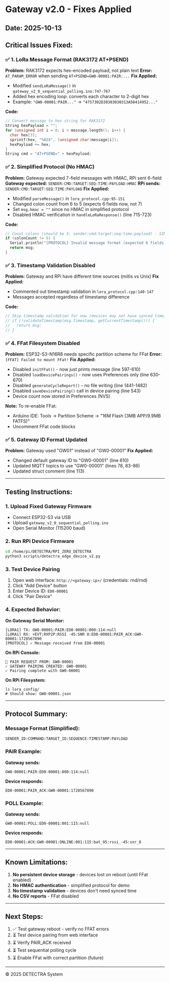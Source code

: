 # Gateway v2.0 - Fixes Applied

## Date: 2025-10-13

## Critical Issues Fixed:

### ✅ 1. LoRa Message Format (RAK3172 AT+PSEND)
**Problem:** RAK3172 expects hex-encoded payload, not plain text
**Error:** `AT_PARAM_ERROR` when sending `AT+PSEND=GW0-00001:PAIR:...`
**Fix Applied:**
- Modified `sendLoRaMessage()` in `gateway_v2_0_sequential_polling.ino:747-767`
- Added hex encoding loop: converts each character to 2-digit hex
- Example: `"GW0-00001:PAIR..."` → `"4757302D30303030313A50414952..."`

**Code:**
```cpp
// Convert message to hex string for RAK3172
String hexPayload = "";
for (unsigned int i = 0; i < message.length(); i++) {
  char hex[3];
  sprintf(hex, "%02X", (unsigned char)message[i]);
  hexPayload += hex;
}
String cmd = "AT+PSEND=" + hexPayload;
```

### ✅ 2. Simplified Protocol (No HMAC)
**Problem:** Gateway expected 7-field messages with HMAC, RPi sent 6-field
**Gateway expected:** `SENDER:CMD:TARGET:SEQ:TIME:PAYLOAD:HMAC`
**RPi sends:** `SENDER:CMD:TARGET:SEQ:TIME:PAYLOAD`
**Fix Applied:**
- Modified `parseMessage()` in `lora_protocol.cpp:95-151`
- Changed colon count from 6 to 5 (expects 6 fields now, not 7)
- Set `msg.hmac = ""` since no HMAC in simplified protocol
- Disabled HMAC verification in `handleLoRaResponse()` (line 715-723)

**Code:**
```cpp
// Count colons (should be 5: sender:cmd:target:seq:time:payload) - SIMPLIFIED PROTOCOL
if (colonCount != 5) {
  Serial.println("[PROTOCOL] Invalid message format (expected 6 fields, got " + String(colonCount + 1) + ")");
  return msg;
}
```

### ✅ 3. Timestamp Validation Disabled
**Problem:** Gateway and RPi have different time sources (millis vs Unix)
**Fix Applied:**
- Commented out timestamp validation in `lora_protocol.cpp:140-147`
- Messages accepted regardless of timestamp difference

**Code:**
```cpp
// Skip timestamp validation for now (devices may not have synced time)
// if (!validateTimestamp(msg.timestamp, getCurrentTimestamp())) {
//   return msg;
// }
```

### ✅ 4. FFat Filesystem Disabled
**Problem:** ESP32-S3-N16R8 needs specific partition scheme for FFat
**Error:** `[FFAT] Failed to mount FFat!`
**Fix Applied:**
- Disabled `initFFat()` - now just prints message (line 597-610)
- Disabled `loadDevicePairings()` - now uses Preferences only (line 630-670)
- Disabled `generateCycleReport()` - no file writing (line 1441-1482)
- Disabled `saveDevicePairing()` call in device pairing (line 543)
- Device count now stored in Preferences (NVS)

**Note:** To re-enable FFat:
- Arduino IDE: Tools → Partition Scheme → "16M Flash (3MB APP/9.9MB FATFS)"
- Uncomment FFat code blocks

### ✅ 5. Gateway ID Format Updated
**Problem:** Gateway used "GW01" instead of "GW0-00001"
**Fix Applied:**
- Changed default gateway ID to "GW0-00001" (line 610)
- Updated MQTT topics to use "GW0-00001" (lines 78, 83-86)
- Updated struct comment (line 113)

---

## Testing Instructions:

### 1. Upload Fixed Gateway Firmware
- Connect ESP32-S3 via USB
- Upload `gateway_v2_0_sequential_polling.ino`
- Open Serial Monitor (115200 baud)

### 2. Run RPi Device Firmware
```bash
cd /home/pi/DETECTRA/RPI_ZERO_DETECTRA
python3 scripts/detectra_edge_device_v2.py
```

### 3. Test Device Pairing
1. Open web interface: `http://<gateway-ip>/` (credentials: rnd/rnd)
2. Click "Add Device" button
3. Enter Device ID: `ED0-00001`
4. Click "Pair Device"

### 4. Expected Behavior:
**On Gateway Serial Monitor:**
```
[LORA1] TX: GW0-00001:PAIR:ED0-00001:000:114:null
[LORA1] RX: +EVT:RXP2P:RSSI -45:SNR 8:ED0-00001:PAIR_ACK:GW0-00001:1728567890
[PROTOCOL] ✓ Message received from ED0-00001
```

**On RPi Console:**
```
📡 PAIR REQUEST FROM: GW0-00001
✓ GATEWAY PAIRING CREATED: GW0-00001
✓ Pairing complete with GW0-00001
```

**On RPi Filesystem:**
```
ls lora_config/
# Should show: GW0-00001.json
```

---

## Protocol Summary:

### Message Format (Simplified):
```
SENDER_ID:COMMAND:TARGET_ID:SEQUENCE:TIMESTAMP:PAYLOAD
```

### PAIR Example:
**Gateway sends:**
```
GW0-00001:PAIR:ED0-00001:000:114:null
```

**Device responds:**
```
ED0-00001:PAIR_ACK:GW0-00001:1728567890
```

### POLL Example:
**Gateway sends:**
```
GW0-00001:POLL:ED0-00001:001:115:null
```

**Device responds:**
```
ED0-00001:ACK:GW0-00001:ONLINE:001:115:bat_95:rssi_-45:snr_8
```

---

## Known Limitations:

1. **No persistent device storage** - devices lost on reboot (until FFat enabled)
2. **No HMAC authentication** - simplified protocol for demo
3. **No timestamp validation** - devices don't need synced time
4. **No CSV reports** - FFat disabled

---

## Next Steps:

1. ✅ Test gateway reboot - verify no FFAT errors
2. ⏳ Test device pairing from web interface
3. ⏳ Verify PAIR_ACK received
4. ⏳ Test sequential polling cycle
5. ⏳ Enable FFat with correct partition (future)

---

© 2025 DETECTRA System
